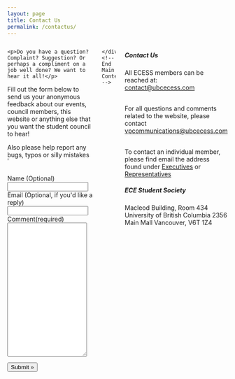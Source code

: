 ```yaml
---
layout: page
title: Contact Us
permalink: /contactus/
---
```


<div class="container content-text">
<div class="row ">
    <!-- Main Content -->
    <div class="large-9 columns" role="main">

		
							
<article id="page-5" class="post-5 page type-page status-publish hentry">
		
	<p>Do you have a question? Complaint? Suggestion? Or perhaps a compliment on a job well done? We want to hear it all!</p>
<p>Fill out the form below to send us your anonymous feedback about our events, council members, this website or anything else that you want the student council to hear!</p>
<p>Also please help report any bugs, typos or silly mistakes <img draggable="false" class="emoji" width="3%" height="3%" alt="🙂" src="https://s.w.org/images/core/emoji/2/svg/1f642.svg"></p>
<div id="contact-form-5">
<form action="http://ubcecess.com/contact-us/#contact-form-5" method="post" class="contact-form commentsblock">

<div>
		<label for="g5-nameoptional" class="grunion-field-label name">Name (Optional)</label>
		<input type="text" name="g5-nameoptional" id="g5-nameoptional" value="" class="name">
	</div>

<div>
		<label for="g5-emailoptionalifyoudlikeareply" class="grunion-field-label email">Email (Optional, if you'd like a reply)</label>
		<input type="email" name="g5-emailoptionalifyoudlikeareply" id="g5-emailoptionalifyoudlikeareply" value="" class="email">
	</div>

<div>
		<label for="contact-form-comment-g5-comment" class="grunion-field-label textarea">Comment<span>(required)</span></label>
		<textarea name="g5-comment" id="contact-form-comment-g5-comment" rows="20" required="" aria-required="true"></textarea>
	</div>
	<p class="contact-submit">
		<input type="submit" value="Submit »" class="pushbutton-wide">
		<input type="hidden" name="contact-form-id" value="5">
		<input type="hidden" name="action" value="grunion-contact-form">
	</p>
</form>
</div>

</article>						
		
    </div>
    <!-- End Main Content -->


<!-- Sidebar -->

<aside class="large-3 columns sidebar">

<div class="ece-widgets"><h5 class="spacedcaps">Contact Us</h5>			<div class="textwidget">All ECESS members can be reached at: <br> 
<a href="mailto:contact@ubcecess.com">contact@ubcecess.com</a><br><br>

For all questions and comments related to the website, please contact<br>
<a href="mailto:vpcommunications@ubcecess.com">vpcommunications@ubcecess.com</a><br><br>

To contact an individual member, please find email the address found under <a href="http://ubcecess.com/executives">Executives</a> or <a href="http://ubcecess.com/student-representatives">Representatives</a></div>
		</div><div class="ece-widgets"><h5 class="spacedcaps">ECE Student Society</h5>			<div class="textwidget">Macleod Building, Room 434 
University of British Columbia 
2356 Main Mall
Vancouver, V6T 1Z4</div>
		</div>
</aside>
<!-- End Sidebar -->

</div>
<div class="push"></div>
</div>